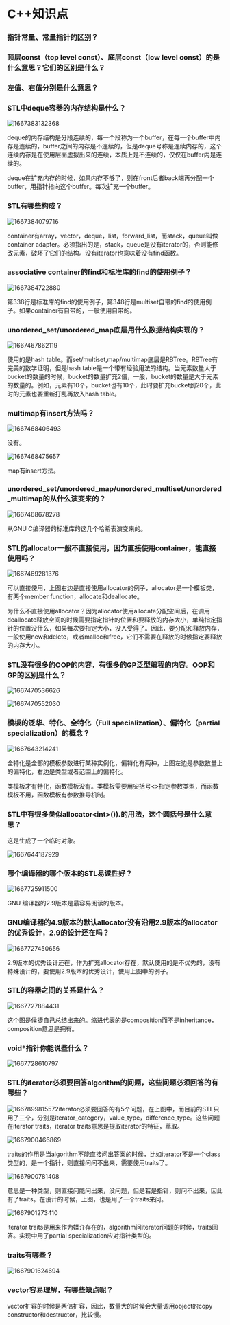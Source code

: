 # C++知识点

### 指针常量、常量指针的区别？



### 顶层const（top level const）、底层const（low level const）的是什么意思？它们的区别是什么？



### 左值、右值分别是什么意思？



### STL中deque容器的内存结构是什么？

![1667383132368](C:\Users\nsus\AppData\Roaming\Typora\typora-user-images\1667383132368.png)

deque的内存结构是分段连续的，每一个段称为一个buffer，在每一个buffer中内存是连续的，buffer之间的内存是不连续的，但是deque号称是连续内存的，这个连续内存是在使用层面虚拟出来的连续，本质上是不连续的，仅仅在buffer内是连续的。

deque在扩充内存的时候，如果内存不够了，则在front后者back端再分配一个buffer，用指针指向这个buffer。每次扩充一个buffer。



### STL有哪些构成？

![1667384079716](C:\Users\nsus\AppData\Roaming\Typora\typora-user-images\1667384079716.png)

container有array，vector，deque，list，forward_list，而stack，queue叫做container adapter。必须指出的是，stack，queue是没有iterator的，否则能修改元素，破坏了它们的结构。没有iterator也意味着没有find函数。



### associative container的find和标准库的find的使用例子？

![1667384722880](C:\Users\nsus\AppData\Roaming\Typora\typora-user-images\1667384722880.png)

第338行是标准库的find的使用例子，第348行是multiset自带的find的使用例子。如果container有自带的，一般使用自带的。

### unordered_set/unordered_map底层用什么数据结构实现的？

![1667467862119](C:\Users\nsus\AppData\Roaming\Typora\typora-user-images\1667467862119.png)

使用的是hash table。而set/multiset,map/multimap底层是RBTree。RBTree有完美的数学证明，但是hash table是一个带有经验用法的结构。当元素数量大于bucket的数量的时候，bucket的数量扩充2倍，一般，bucket的数量是大于元素的数量的。例如，元素有10个，bucket也有10个，此时要扩充bucket到20个，此时的元素也要重新打乱再放入hash table。



### multimap有insert方法吗？

![1667468406493](C:\Users\nsus\AppData\Roaming\Typora\typora-user-images\1667468406493.png)

没有。

![1667468475657](C:\Users\nsus\AppData\Roaming\Typora\typora-user-images\1667468475657.png)

map有insert方法。

### unordered_set/unordered_map/unordered_multiset/unordered_multimap的从什么演变来的？

![1667468678278](C:\Users\nsus\AppData\Roaming\Typora\typora-user-images\1667468678278.png)

从GNU C编译器的标准库的这几个哈希表演变来的。

### STL的allocator一般不直接使用，因为直接使用container，能直接使用吗？

![1667469281376](C:\Users\nsus\AppData\Roaming\Typora\typora-user-images\1667469281376.png)

可以直接使用，上图右边是直接使用allocator的例子，allocator是一个模板类，有两个member function，allocate和deallocate。

为什么不直接使用allocator？因为allocator使用allocate分配空间后，在调用deallocate释放空间的时候需要指定指针的位置和要释放的内存大小，单纯指定指针的位置没什么，如果每次要指定大小，没人受得了。因此，要分配和释放内存，一般使用new和delete，或者malloc和free，它们不需要在释放的时候指定要释放的内存大小。

### STL没有很多的OOP的内容，有很多的GP泛型编程的内容。OOP和GP的区别是什么？

![1667470536626](C:\Users\nsus\AppData\Roaming\Typora\typora-user-images\1667470536626.png)

![1667470552030](C:\Users\nsus\AppData\Roaming\Typora\typora-user-images\1667470552030.png)

### 模板的泛华、特化、全特化（Full specialization）、偏特化（partial specialization）的概念？

![1667643214241](C:\Users\nsus\AppData\Roaming\Typora\typora-user-images\1667643214241.png)

全特化是全部的模板参数进行某种实例化，偏特化有两种，上图左边是参数数量上的偏特化，右边是类型或者范围上的偏特化。

类模板才有特化，函数模板没有。类模板需要用尖括号<>指定参数类型，而函数模板不用，函数模板有参数推导机制。

### STL中有很多类似allocator\<int>()).的用法，这个圆括号是什么意思？

这是生成了一个临时对象。

![1667644187929](C:\Users\nsus\AppData\Roaming\Typora\typora-user-images\1667644187929.png)

### 哪个编译器的哪个版本的STL易读性好？

![1667725911500](C:\Users\nsus\AppData\Roaming\Typora\typora-user-images\1667725911500.png)

GNU 编译器的2.9版本是最容易阅读的版本。

### GNU编译器的4.9版本的默认allocator没有沿用2.9版本的allocator的优秀设计，2.9的设计还在吗？

![1667727450656](C:\Users\nsus\AppData\Roaming\Typora\typora-user-images\1667727450656.png)

2.9版本的优秀设计还在，作为扩充allocator存在，默认使用的是不优秀的，没有特殊设计的，要使用2.9版本的优秀设计，使用上图中的例子。

### STL的容器之间的关系是什么？

![1667727884431](C:\Users\nsus\AppData\Roaming\Typora\typora-user-images\1667727884431.png)

这个图是侯捷自己总结出来的。缩进代表的是composition而不是inheritance，composition意思是拥有。

### void*指针你能说些什么？

![1667728610797](C:\Users\nsus\AppData\Roaming\Typora\typora-user-images\1667728610797.png)

### STL的iterator必须要回答algorithm的问题，这些问题必须回答的有哪些？

![1667899815572](C:\Users\nsus\AppData\Roaming\Typora\typora-user-images\1667899815572.png)iterator必须要回答的有5个问题，在上图中，而目前的STL只用了三个，分别是iterator_category，value_type，difference_type。这些问题在iterator traits，iterator traits意思是提取iterator的特征，萃取。

![1667900466869](C:\Users\nsus\AppData\Roaming\Typora\typora-user-images\1667900466869.png)

traits的作用是当algorithm不能直接问出答案的时候，比如iterator不是一个class类型的，是一个指针，则直接问问不出来，需要使用traits了。

![1667900781408](C:\Users\nsus\AppData\Roaming\Typora\typora-user-images\1667900781408.png)

意思是一种类型，则直接问能问出来，没问题，但是若是指针，则问不出来，因此有了traits。在设计的时候，上图，也是用了一个traits来问。

![1667901273410](C:\Users\nsus\AppData\Roaming\Typora\typora-user-images\1667901273410.png)

iterator traits是用来作为媒介存在的，algorithm问iterator问题的时候，traits回答。实现中用了partial specialization应对指针类型的。

### traits有哪些？

![1667901624694](C:\Users\nsus\AppData\Roaming\Typora\typora-user-images\1667901624694.png)

### vector容易理解，有哪些缺点呢？

vector扩容的时候是两倍扩容，因此，数量大的时候会大量调用object的copy constructor和destructor，比较慢。